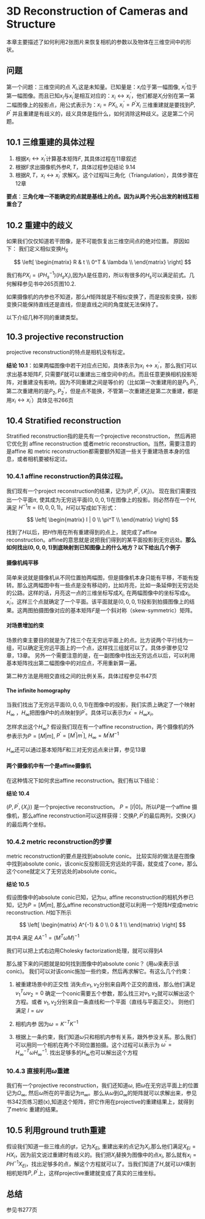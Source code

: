 # 3D Reconstruction of Cameras and Structure

本章主要描述了如何利用2张图片来恢复相机的参数以及物体在三维空间中的形状。

## 问题 
第一个问题：三维空间的点 $X_i$,这是未知量。已知量是：$x_i$位于第一幅图像, $x^{'}_i$位于第一幅图像。而且已知$x_i$与$x^{'}_i$是相互对应的：$x_i \leftrightarrow x^{'}_i$，他们都是$X_i$分别在第一第二幅图像上的投影点，用公式表示为：$x_i = PX_i$, $x^{'}_i = P^{'}X_i$
三维重建就是要找到$P, P^{'}$ 并且重建是有歧义的，歧义具体是指什么，如何消除这种歧义。这是第二个问题。

## 10.1 三维重建的具体过程
1. 根据$x_i \leftrightarrow x^{'}_i$计算基本矩阵$F$, 其具体过程在11章叙述
2. 根据F求出摄像机外参$R,T$，具体过程参见结论 9.14
3. 根据$R,T$，$x_i \leftrightarrow x^{'}_i$ 求解$X_i$，这个过程叫三角化（Triangulation），具体步骤在12章

**要点**：**三角化唯一不能确定的点就是基线上的点。因为从两个光心出发的射线互相重合了**

## 10.2 重建中的歧义

如果我们仅仅知道若干图像，是不可能恢复出三维空间点的绝对位置。
原因如下：
我们定义相似变换$H_S$

$$
 \left[
 \begin{matrix}
   R & t \\
   0^T & \lambda \\
  \end{matrix}
  \right] 
$$

我们有$PX_i = (PH^{-1}_s) (H_sX_i)$,因为$\lambda$是任意的，所以有很多的$H_s$可以满足前式。几何解释参见书中265页图10.2.

如果摄像机的内参也不知道，那么$H$矩阵就是不相似变换了，而是投影变换，投影变换只能保持直线还是直线，但是直线之间的角度就无法保持了。

以下介绍几种不同的重建类型。

## 10.3 projective reconstruction

projective reconstruction的特点是相机没有标定。

**结论 10.1**：如果两幅图像中若干对应点已知，具体表示为$x_i \leftrightarrow x^{'}_i$，那么我们可以求出基本矩阵$F$, 只需要$F$就可以重建出三维空间中的点。而且任意更换相机投影矩阵，对重建没有影响，因为不同重建之间是等价的（比如第一次重建用的是$P_1,P^{'}_1$,第二次重建用的是$P_2,P^{'}_2$，但是点不能换，不管第一次重建还是第二次重建，都是用$x_i \leftrightarrow x^{'}_i$）具体见书266页

## 10.4   Stratified reconstruction

Stratified reconstruction指的是先有一个projective reconstruction， 然后再把它优化到 affine reconstruction 或者metric reconstruction。当然，需要注意的是affine 和 metric reconstruction都需要额外知道一些关于重建场景本身的信息，或者相机要被标定过。

### 10.4.1 affine reconstruction的具体过程。
我们现有一个project reconstruction的结果，记为$(P,P^{'},\{X_i\})$。 现在我们需要找出一个平面$\pi$, 使其成为无穷远平面$(0,0,0,1)$在图像上的投影。则必然存在一个$H$, 满足 $H^{-1}\pi = (0,0,0,1)$。$H$可以写成如下形式：

$$
\left[
\begin{matrix}
  I | 0 \\
  \pi^T  \\
 \end{matrix}
 \right] 
$$

找到了$H$以后，把$H$作用在所有重建得到的点上，就完成了affine reconstruction。affine的意思就是说把我们得到的某平面投影到无穷远处。**那么如何找出$(0,0,0,1)$到底映射到已知图像上的什么地方？以下给出几个例子**

#### 摄像机纯平移
简单来说就是摄像机从不同位置拍两幅图，但是摄像机本身只能有平移，不能有旋转。那么这两幅图中有一些点是没有移动的，比如月亮，比如一条延伸到无穷远处的公路。这样的话，月亮这一点的三维坐标写成$X_i$, 在两幅图像中的坐标写成$x_i,x^{'}_i$。这样三个点就确定了一个平面。该平面就是$(0,0,0,1)$投影到拍摄图像上的结果。这两图拍摄图像对应的基本矩阵$F$是一个斜对称（skew-symmetric）矩阵。

#### 对场景增加约束
场景约束主要目的就是为了找三个在无穷远平面上的点。比方说两个平行线为一组，可以确定无穷远平面上的一个点，这样找三组就可以了。具体步骤参见12章，13章。
另外一个需要注意的是，在一副图像中找出无穷远点以后，可以利用基本矩阵找出第二幅图像中的对应点，不用重新算一遍。

第二种方法是用相交直线之间的比例关系，具体过程参见书47页

#### The infinite homography
当我们找出了无穷远平面$(0,0,0,1)$在图像中的投影，我们实质上确定了一个映射$H_{\infty}$ ，$H_{\infty}$把图像$P$中的点映射到$P^{'}$。具体可以表示为$x^{'} = H_{\infty}x_i$。

怎样求出这个$H_{\infty}$? 假设我们现在有一个affine reconstruction，两个摄像机的外参表示为$P=[M|m]$, $P^{'}=[M^{'}|m^{'}]$, $H_{\infty} = M^{'}M^{-1}$

$H_{\infty}$还可以通过基本矩阵$F$和三对无穷远点来计算，参见13章

#### 两个摄像机中有一个是affine摄像机

在这种情况下如何求出affine reconstruction。我们有以下结论：

**结论 10.4**

$(P,P^{'},\{X_i\})$ 是一个projective reconstruction。 $P=[I|0]$。所以$P$是一个affine 摄像机，那么affine reconstruction可以这样获得：交换$P,P^{'}$的最后两列，交换$\{X_i\}$ 的最后两个坐标。

### 10.4.2 metric reconstruction的步骤

metric reconstruction的要点是找到absolute conic。
比较实际的做法是在图像中找到absolute conic，该conic反投影回无穷远处的平面，就变成了cone，那么这个cone就定义了无穷远处的absolute conic。

**结论 10.5**

假设图像中的absolute conic已知，记为$\omega$, affine reconstruction的相机外参已知，记为$P=[M|m]$, 那么affine reconstruction就可以利用一个矩阵$H$变成metric reconstruction. $H$如下所示

$$
\left[
\begin{matrix}
  A^{-1} & 0 \\
  0      & 1  \\
 \end{matrix}
 \right] 
$$

其中$A$ 满足 $AA^{-1} = (M^{T}\omega M)^{-1}$

我们可以把上式右边用Cholesky factorization处理，就可以得到$A$

那么接下来的问题就是如何找到图像中的absolute conic？ (用$\omega$来表示该conic)。
我们可以对该conic施加一些约束，然后再求解它。有这么几个约束：

1. 被重建场景中的正交性
   消失点$v_1,v_2$分别来自两个正交的直线，那么他们满足 $v_1^{T} \omega v_2 = 0$ 确定一个conic需要五个参数，那么找三对$v_1,v_2$就可以解出这个方程。或者 $v_1,v_2$分别来自一条直线和一个平面（直线与平面正交）。 则他们满足 $l=\omega v$
 
2. 相机内参
   因为$\omega = K^{-T}K^{-1}$

3. 根据上一条约束，我们知道$\omega$只和相机内参有关系，跟外参没关系。那么我们可以用同一个相机在两个不同位置拍摄。这个过程可以表示为 $\omega^{'} = H^{-T}_{\infty}\omega H^{-1}_{\infty}$. 找出足够多的$H_{\infty}$也可以解出这个方程

### 10.4.3 直接利用$\omega$重建

我们有一个projective reconstruction，我们还知道$\omega$, 把$\omega$在无穷远平面上的位置记为$\Omega_{\infty}$, 然后$\omega$所在的平面记为$\pi_{\infty}$。那么从$\omega$到$\Omega_{\infty}$的矩阵就可以求解出来，参见书342页练习题(x),知道这个矩阵，把它作用在projective的重建结果上，就得到了metric 重建的结果。

## 10.5 利用ground truth重建
假设我们知道一些三维点的gt，记为$X_{Ei}$, 重建出来的点记为$X_i$,那么他们满足$X_{Ei} = HX_i$，因为前文说过重建时有歧义的。我们把$X_i$替换为图像中的点$x_i$, 那么就有$x_i = PH^{-1}X_{Ei}$，找出足够多的点，解这个方程就可以了。当我们知道了$H$,就可以$H$乘到相机矩阵$P,P^{'}$上，这样projective重建就变成了真实的三维坐标。

## 总结
参见书277页




